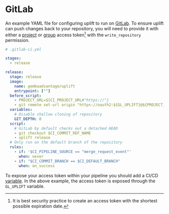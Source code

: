 # GitLab

An example YAML file for configuring uplift to run on [GitLab](https://gitlab.com/). To ensure uplift can push changes back to your repository, you will need to provide it with either a [project](https://docs.gitlab.com/ee/user/project/settings/project_access_tokens.html) or [group](https://docs.gitlab.com/ee/user/group/settings/group_access_tokens.html) access token[^1] with the `write_repository` permission.

```yaml
# .gitlab-ci.yml

stages:
  - release

release:
  stage: release
  image:
    name: gembaadvantage/uplift
    entrypoint: [""]
  before_script:
    - PROJECT_URL=${CI_PROJECT_URL#"https://"}
    - git remote set-url origin "https://oauth2:${GL_UPLIFT}@${PROJECT_URL}.git"
  variables:
    # Disable shallow cloning of repository
    GIT_DEPTH: 0
  script:
    # GitLab by default checks out a detached HEAD
    - git checkout $CI_COMMIT_REF_NAME
    - uplift release
  # Only run on the default branch of the repository
  rules:
    - if: '$CI_PIPELINE_SOURCE == "merge_request_event"'
      when: never
    - if: "$CI_COMMIT_BRANCH == $CI_DEFAULT_BRANCH"
      when: on_success
```

To expose your access token within your pipeline you should add a CI/CD [variable](https://docs.gitlab.com/ee/ci/variables/). In the above example, the access token is exposed through the `GL_UPLIFT` variable.

[^1]: It is best security practice to create an access token with the shortest possible expiration date.
